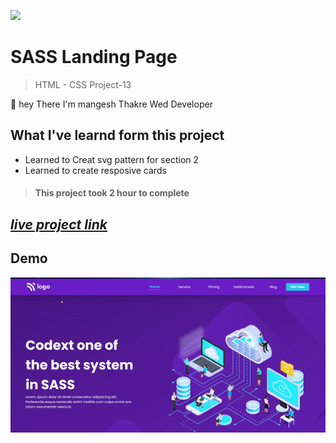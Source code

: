 ![](https://img.shields.io/badge/Live%20Project%2013-SASS%20Landing%20Page-brightgreen)

# SASS Landing Page
> HTML - CSS Project-13

🙌 hey There I'm mangesh Thakre Wed Developer 
##  What I've learnd form this project 
 
 - Learned to Creat svg pattern for section 2
 - Learned to create resposive cards 

> #### This project took 2 hour to complete  

 ##  _[live project link](https://full-stack-js-html-css-project-13.netlify.app/ "HTML-CSS_Project-13" )_

## Demo
![alt text](https://github.com/MangeshThakre/HTML-CSS-Project-13/blob/master/project-13.gif)
